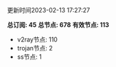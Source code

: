 更新时间2023-02-13 17:27:27

**总订阅: 45**
**总节点: 678**
**有效节点: 113**
- v2ray节点: 110
- trojan节点: 2
- ss节点: 1
